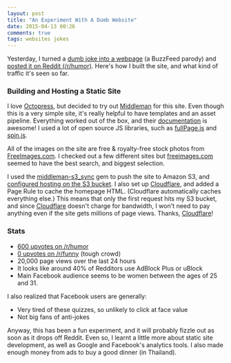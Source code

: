 ```yaml
---
layout: post
title: "An Experiment With A Dumb Website"
date: 2015-04-13 00:26
comments: true
tags: websites jokes
---
```


Yesterday, I turned a [dumb joke into a webpage](http://whattypeofanimalareyou.com/) (a BuzzFeed parody) and [posted it on Reddit (/r/humor)](http://www.reddit.com/r/humor/comments/329jlq/oc_i_made_a_short_quiz_that_tells_you_what_type/). Here's how I built the site, and what kind of traffic it's seen so far.


### Building and Hosting a Static Site

I love [Octopress](http://octopress.org/), but decided to try out [Middleman](https://middlemanapp.com/) for this site. Even though this is a very simple site, it's really helpful to have templates and an asset pipeline. Everything worked out of the box, and their [documentation](https://middlemanapp.com/basics/install/) is awesome! I used a lot of open source JS libraries, such as [fullPage.js](https://github.com/alvarotrigo/fullPage.js) and [spin.js](http://fgnass.github.com/spin.js/).

All of the images on the site are free & royalty-free stock photos from [FreeImages.com](http://www.freeimages.com/). I checked out a few different sites but [freeimages.com](http://www.freeimages.com/) seemed to have the best search, and biggest selection.

I used the [middleman-s3_sync](https://github.com/fredjean/middleman-s3_sync) gem to push the site to Amazon S3, and [configured hosting on the S3 bucket](http://docs.aws.amazon.com/AmazonS3/latest/dev/WebsiteHosting.html). I also set up [Cloudflare](https://www.cloudflare.com/), and added a Page Rule to cache the homepage HTML. (Cloudflare automatically caches everything else.)
This means that only the first request hits my S3 bucket, and since [Cloudflare](https://www.cloudflare.com/) doesn't charge for bandwidth, I won't need to pay anything even if the site gets millions of page views. Thanks, [Cloudflare](https://www.cloudflare.com/)!


### Stats

* [600 upvotes on /r/humor](http://www.reddit.com/r/humor/comments/329jlq/oc_i_made_a_short_quiz_that_tells_you_what_type/)
* [0 upvotes on /r/funny](http://www.reddit.com/r/funny/comments/32cmox/i_made_a_short_quiz_that_tells_you_what_type_of/) (tough crowd)
* 20,000 page views over the last 24 hours
* It looks like around 40% of Redditors use AdBlock Plus or uBlock
* Main Facebook audience seems to be women between the ages of 25 and 31.

I also realized that Facebook users are generally:

* Very tired of these quizzes, so unlikely to click at face value
* Not big fans of anti-jokes


Anyway, this has been a fun experiment, and it will probably fizzle out as soon as it drops off Reddit. Even so, I learnt a little more about static site development, as well as Google and Facebook's analytics tools. I also made enough money from ads to buy a good dinner (in Thailand).
